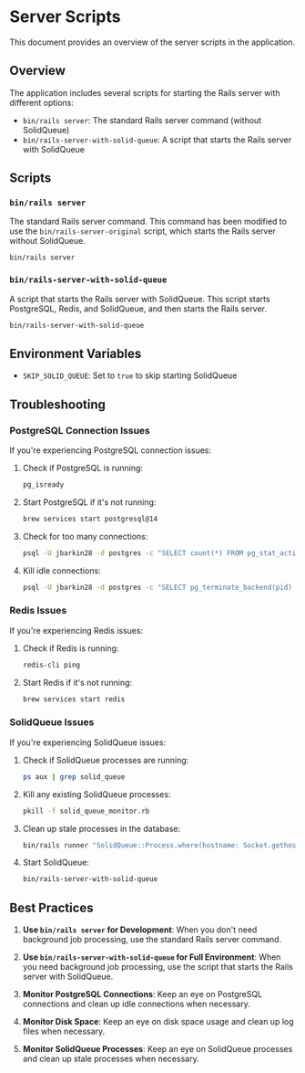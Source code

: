 # Server Scripts

This document provides an overview of the server scripts in the application.

## Overview

The application includes several scripts for starting the Rails server with different options:

- `bin/rails server`: The standard Rails server command (without SolidQueue)
- `bin/rails-server-with-solid-queue`: A script that starts the Rails server with SolidQueue

## Scripts

### `bin/rails server`

The standard Rails server command. This command has been modified to use the `bin/rails-server-original` script, which starts the Rails server without SolidQueue.

```bash
bin/rails server
```

### `bin/rails-server-with-solid-queue`

A script that starts the Rails server with SolidQueue. This script starts PostgreSQL, Redis, and SolidQueue, and then starts the Rails server.

```bash
bin/rails-server-with-solid-queue
```

## Environment Variables

- `SKIP_SOLID_QUEUE`: Set to `true` to skip starting SolidQueue

## Troubleshooting

### PostgreSQL Connection Issues

If you're experiencing PostgreSQL connection issues:

1. Check if PostgreSQL is running:
   ```bash
   pg_isready
   ```

2. Start PostgreSQL if it's not running:
   ```bash
   brew services start postgresql@14
   ```

3. Check for too many connections:
   ```bash
   psql -U jbarkin28 -d postgres -c "SELECT count(*) FROM pg_stat_activity;"
   ```

4. Kill idle connections:
   ```bash
   psql -U jbarkin28 -d postgres -c "SELECT pg_terminate_backend(pid) FROM pg_stat_activity WHERE state = 'idle' AND (now() - state_change) > interval '5 minutes';"
   ```

### Redis Issues

If you're experiencing Redis issues:

1. Check if Redis is running:
   ```bash
   redis-cli ping
   ```

2. Start Redis if it's not running:
   ```bash
   brew services start redis
   ```

### SolidQueue Issues

If you're experiencing SolidQueue issues:

1. Check if SolidQueue processes are running:
   ```bash
   ps aux | grep solid_queue
   ```

2. Kill any existing SolidQueue processes:
   ```bash
   pkill -f solid_queue_monitor.rb
   ```

3. Clean up stale processes in the database:
   ```bash
   bin/rails runner "SolidQueue::Process.where(hostname: Socket.gethostname).destroy_all"
   ```

4. Start SolidQueue:
   ```bash
   bin/rails-server-with-solid-queue
   ```

## Best Practices

1. **Use `bin/rails server` for Development**: When you don't need background job processing, use the standard Rails server command.

2. **Use `bin/rails-server-with-solid-queue` for Full Environment**: When you need background job processing, use the script that starts the Rails server with SolidQueue.

3. **Monitor PostgreSQL Connections**: Keep an eye on PostgreSQL connections and clean up idle connections when necessary.

4. **Monitor Disk Space**: Keep an eye on disk space usage and clean up log files when necessary.

5. **Monitor SolidQueue Processes**: Keep an eye on SolidQueue processes and clean up stale processes when necessary.
